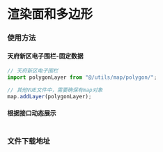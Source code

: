 <!--
 * @Author: lixz lixz@qq.com
 * @LastEditTime: 2022-08-10 19:13:55
 * @FilePath: \map-doc\docs\api\dpolygon.md
 * @Description: 
 * 有需要可以联:lxz8798(微信号)或9544605@qq.com
-->
# 渲染面和多边形

### 使用方法

#### 天府新区电子围栏-固定数据
```js
// 天府新区电子围栏
import polygonLayer from "@/utils/map/polygon/";

// 其他VUE文件中，需要确保有map对象
map.addLayer(polygonLayer);
```

#### 根据接口动态展示
```js
```

### 文件下载地址